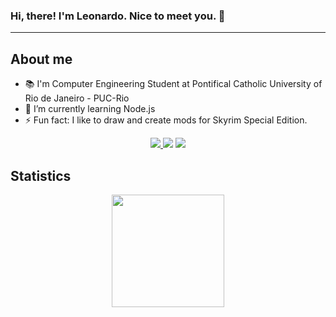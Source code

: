 ### Hi, there! I'm Leonardo. Nice to meet you. 🖖
----
About me
----

- 📚 I'm Computer Engineering Student at Pontifical Catholic University of Rio de Janeiro - PUC-Rio
- 🌱 I’m currently learning Node.js
- ⚡ Fun fact: I like to draw and create mods for Skyrim Special Edition.
   

<div align = "center">
  <a href="" target="_blank"><img src="https://img.shields.io/badge/Discord-7289DA?style=for-the-badge&logo=discord&logoColor=white" target="_blank">    </a> <a href = "mailto:leonardotrotemartins@gmail.com.com"><img src="https://img.shields.io/badge/-Gmail-%23333?style=for-the-badge&logo=gmail&logoColor=white" target="_blank"></a>
  <a href="https://www.linkedin.com/in/leonardo-t-54ab20218/" target="_blank"><img src="https://img.shields.io/badge/-LinkedIn-%230077B5?style=for-the-badge&logo=linkedin&logoColor=white" target="_blank"></a> 
    </div>



Statistics
----
<div align="center">
  <a href="https://github.com/leonardo-trote">
  <img height="180em" src="https://github-readme-stats.vercel.app/api/top-langs/?username=leonardo-trote&layout=compact&langs_count=7&theme=dracula"/>
</div>
